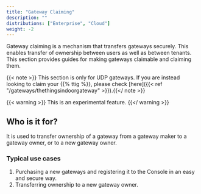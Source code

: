 ```yaml
---
title: "Gateway Claiming"
description: ""
distributions: ["Enterprise", "Cloud"]
weight: -2
--- 
```


Gateway claiming is a mechanism that transfers gateways securely. This enables transfer of ownership between users as well as between tenants. This section provides guides for making gateways claimable and claiming them.

<!--more-->

{{< note >}} This section is only for UDP gateways. If you are instead looking to claim your {{% ttig %}}, please check [here]({{< ref "/gateways/thethingsindoorgateway" >}}).{{</ note >}}

{{< warning >}} This is an experimental feature. {{</ warning >}}

## Who is it for?

It is used to transfer ownership of a gateway from a gateway maker to a gateway owner, or to a new gateway owner.

### Typical use cases

1. Purchasing a new gateways and registering it to the Console in an easy and secure way.
2. Transferring ownership to a new gateway owner.

